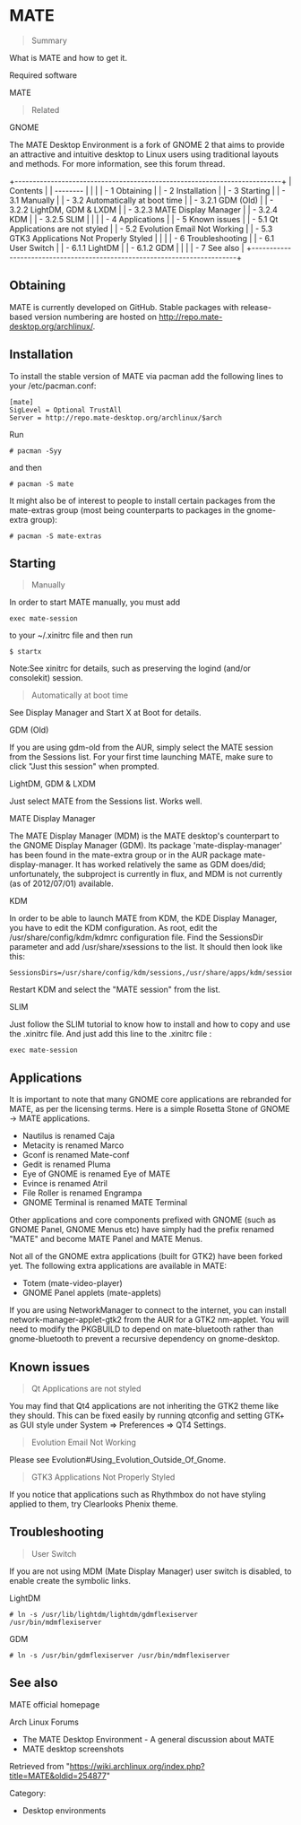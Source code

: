 MATE
====

> Summary

What is MATE and how to get it.

Required software

MATE

> Related

GNOME

The MATE Desktop Environment is a fork of GNOME 2 that aims to provide
an attractive and intuitive desktop to Linux users using traditional
layouts and methods. For more information, see this forum thread.

+--------------------------------------------------------------------------+
| Contents                                                                 |
| --------                                                                 |
|                                                                          |
| -   1 Obtaining                                                          |
| -   2 Installation                                                       |
| -   3 Starting                                                           |
|     -   3.1 Manually                                                     |
|     -   3.2 Automatically at boot time                                   |
|         -   3.2.1 GDM (Old)                                              |
|         -   3.2.2 LightDM, GDM & LXDM                                    |
|         -   3.2.3 MATE Display Manager                                   |
|         -   3.2.4 KDM                                                    |
|         -   3.2.5 SLIM                                                   |
|                                                                          |
| -   4 Applications                                                       |
| -   5 Known issues                                                       |
|     -   5.1 Qt Applications are not styled                               |
|     -   5.2 Evolution Email Not Working                                  |
|     -   5.3 GTK3 Applications Not Properly Styled                        |
|                                                                          |
| -   6 Troubleshooting                                                    |
|     -   6.1 User Switch                                                  |
|         -   6.1.1 LightDM                                                |
|         -   6.1.2 GDM                                                    |
|                                                                          |
| -   7 See also                                                           |
+--------------------------------------------------------------------------+

Obtaining
---------

MATE is currently developed on GitHub. Stable packages with
release-based version numbering are hosted on
http://repo.mate-desktop.org/archlinux/.

Installation
------------

To install the stable version of MATE via pacman add the following lines
to your /etc/pacman.conf:

    [mate]
    SigLevel = Optional TrustAll
    Server = http://repo.mate-desktop.org/archlinux/$arch

Run

    # pacman -Syy

and then

    # pacman -S mate

It might also be of interest to people to install certain packages from
the mate-extras group (most being counterparts to packages in the
gnome-extra group):

    # pacman -S mate-extras

Starting
--------

> Manually

In order to start MATE manually, you must add

    exec mate-session

to your ~/.xinitrc file and then run

    $ startx

Note:See xinitrc for details, such as preserving the logind (and/or
consolekit) session.

> Automatically at boot time

See Display Manager and Start X at Boot for details.

GDM (Old)

If you are using gdm-old from the AUR, simply select the MATE session
from the Sessions list. For your first time launching MATE, make sure to
click "Just this session" when prompted.

LightDM, GDM & LXDM

Just select MATE from the Sessions list. Works well.

MATE Display Manager

The MATE Display Manager (MDM) is the MATE desktop's counterpart to the
GNOME Display Manager (GDM). Its package 'mate-display-manager' has been
found in the mate-extra group or in the AUR package
mate-display-manager. It has worked relatively the same as GDM does/did;
unfortunately, the subproject is currently in flux, and MDM is not
currently (as of 2012/07/01) available.

KDM

In order to be able to launch MATE from KDM, the KDE Display Manager,
you have to edit the KDM configuration. As root, edit the
/usr/share/config/kdm/kdmrc configuration file. Find the SessionsDir
parameter and add /usr/share/xsessions to the list. It should then look
like this:

    SessionsDirs=/usr/share/config/kdm/sessions,/usr/share/apps/kdm/sessions,/usr/share/xsessions

Restart KDM and select the "MATE session" from the list.

SLIM

Just fоllow the SLIM tutorial to know how to install and how to copy and
use the .xinitrc file. And just add this line to the .xinitrc file :

    exec mate-session

Applications
------------

It is important to note that many GNOME core applications are rebranded
for MATE, as per the licensing terms. Here is a simple Rosetta Stone of
GNOME -> MATE applications.

-   Nautilus is renamed Caja
-   Metacity is renamed Marco
-   Gconf is renamed Mate-conf
-   Gedit is renamed Pluma
-   Eye of GNOME is renamed Eye of MATE
-   Evince is renamed Atril
-   File Roller is renamed Engrampa
-   GNOME Terminal is renamed MATE Terminal

Other applications and core components prefixed with GNOME (such as
GNOME Panel, GNOME Menus etc) have simply had the prefix renamed "MATE"
and become MATE Panel and MATE Menus.

Not all of the GNOME extra applications (built for GTK2) have been
forked yet. The following extra applications are available in MATE:

-   Totem (mate-video-player)
-   GNOME Panel applets (mate-applets)

If you are using NetworkManager to connect to the internet, you can
install network-manager-applet-gtk2 from the AUR for a GTK2 nm-applet.
You will need to modify the PKGBUILD to depend on mate-bluetooth rather
than gnome-bluetooth to prevent a recursive dependency on gnome-desktop.

Known issues
------------

> Qt Applications are not styled

You may find that Qt4 applications are not inheriting the GTK2 theme
like they should. This can be fixed easily by running qtconfig and
setting GTK+ as GUI style under System ⇒ Preferences ⇒ QT4 Settings.

> Evolution Email Not Working

Please see Evolution#Using_Evolution_Outside_Of_Gnome.

> GTK3 Applications Not Properly Styled

If you notice that applications such as Rhythmbox do not have styling
applied to them, try Clearlooks Phenix theme.

Troubleshooting
---------------

> User Switch

If you are not using MDM (Mate Display Manager) user switch is disabled,
to enable create the symbolic links.

LightDM

    # ln -s /usr/lib/lightdm/lightdm/gdmflexiserver /usr/bin/mdmflexiserver

GDM

    # ln -s /usr/bin/gdmflexiserver /usr/bin/mdmflexiserver

  

See also
--------

MATE official homepage

Arch Linux Forums

-   The MATE Desktop Environment - A general discussion about MATE
-   MATE desktop screenshots

Retrieved from
"https://wiki.archlinux.org/index.php?title=MATE&oldid=254877"

Category:

-   Desktop environments

